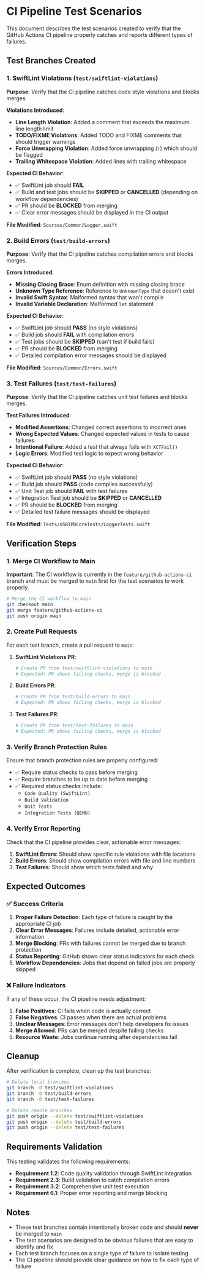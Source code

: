 # CI Pipeline Test Scenarios

This document describes the test scenarios created to verify that the GitHub Actions CI pipeline properly catches and reports different types of failures.

## Test Branches Created

### 1. SwiftLint Violations (`test/swiftlint-violations`)

**Purpose**: Verify that the CI pipeline catches code style violations and blocks merges.

**Violations Introduced**:
- **Line Length Violation**: Added a comment that exceeds the maximum line length limit
- **TODO/FIXME Violations**: Added TODO and FIXME comments that should trigger warnings
- **Force Unwrapping Violation**: Added force unwrapping (`!`) which should be flagged
- **Trailing Whitespace Violation**: Added lines with trailing whitespace

**Expected CI Behavior**:
- ✅ SwiftLint job should **FAIL**
- ✅ Build and test jobs should be **SKIPPED** or **CANCELLED** (depending on workflow dependencies)
- ✅ PR should be **BLOCKED** from merging
- ✅ Clear error messages should be displayed in the CI output

**File Modified**: `Sources/Common/Logger.swift`

### 2. Build Errors (`test/build-errors`)

**Purpose**: Verify that the CI pipeline catches compilation errors and blocks merges.

**Errors Introduced**:
- **Missing Closing Brace**: Enum definition with missing closing brace
- **Unknown Type Reference**: Reference to `UnknownType` that doesn't exist
- **Invalid Swift Syntax**: Malformed syntax that won't compile
- **Invalid Variable Declaration**: Malformed `let` statement

**Expected CI Behavior**:
- ✅ SwiftLint job should **PASS** (no style violations)
- ✅ Build job should **FAIL** with compilation errors
- ✅ Test jobs should be **SKIPPED** (can't test if build fails)
- ✅ PR should be **BLOCKED** from merging
- ✅ Detailed compilation error messages should be displayed

**File Modified**: `Sources/Common/Errors.swift`

### 3. Test Failures (`test/test-failures`)

**Purpose**: Verify that the CI pipeline catches unit test failures and blocks merges.

**Test Failures Introduced**:
- **Modified Assertions**: Changed correct assertions to incorrect ones
- **Wrong Expected Values**: Changed expected values in tests to cause failures
- **Intentional Failure**: Added a test that always fails with `XCTFail()`
- **Logic Errors**: Modified test logic to expect wrong behavior

**Expected CI Behavior**:
- ✅ SwiftLint job should **PASS** (no style violations)
- ✅ Build job should **PASS** (code compiles successfully)
- ✅ Unit Test job should **FAIL** with test failures
- ✅ Integration Test job should be **SKIPPED** or **CANCELLED**
- ✅ PR should be **BLOCKED** from merging
- ✅ Detailed test failure messages should be displayed

**File Modified**: `Tests/USBIPDCoreTests/LoggerTests.swift`

## Verification Steps

### 1. Merge CI Workflow to Main

**Important**: The CI workflow is currently in the `feature/github-actions-ci` branch and must be merged to `main` first for the test scenarios to work properly.

```bash
# Merge the CI workflow to main
git checkout main
git merge feature/github-actions-ci
git push origin main
```

### 2. Create Pull Requests

For each test branch, create a pull request to `main`:

1. **SwiftLint Violations PR**:
   ```bash
   # Create PR from test/swiftlint-violations to main
   # Expected: PR shows failing checks, merge is blocked
   ```

2. **Build Errors PR**:
   ```bash
   # Create PR from test/build-errors to main
   # Expected: PR shows failing checks, merge is blocked
   ```

3. **Test Failures PR**:
   ```bash
   # Create PR from test/test-failures to main
   # Expected: PR shows failing checks, merge is blocked
   ```

### 3. Verify Branch Protection Rules

Ensure that branch protection rules are properly configured:

- ✅ Require status checks to pass before merging
- ✅ Require branches to be up to date before merging
- ✅ Required status checks include:
  - `Code Quality (SwiftLint)`
  - `Build Validation`
  - `Unit Tests`
  - `Integration Tests (QEMU)`

### 4. Verify Error Reporting

Check that the CI pipeline provides clear, actionable error messages:

1. **SwiftLint Errors**: Should show specific rule violations with file locations
2. **Build Errors**: Should show compilation errors with file and line numbers
3. **Test Failures**: Should show which tests failed and why

## Expected Outcomes

### ✅ Success Criteria

1. **Proper Failure Detection**: Each type of failure is caught by the appropriate CI job
2. **Clear Error Messages**: Failures include detailed, actionable error information
3. **Merge Blocking**: PRs with failures cannot be merged due to branch protection
4. **Status Reporting**: GitHub shows clear status indicators for each check
5. **Workflow Dependencies**: Jobs that depend on failed jobs are properly skipped

### ❌ Failure Indicators

If any of these occur, the CI pipeline needs adjustment:

1. **False Positives**: CI fails when code is actually correct
2. **False Negatives**: CI passes when there are actual problems
3. **Unclear Messages**: Error messages don't help developers fix issues
4. **Merge Allowed**: PRs can be merged despite failing checks
5. **Resource Waste**: Jobs continue running after dependencies fail

## Cleanup

After verification is complete, clean up the test branches:

```bash
# Delete local branches
git branch -D test/swiftlint-violations
git branch -D test/build-errors
git branch -D test/test-failures

# Delete remote branches
git push origin --delete test/swiftlint-violations
git push origin --delete test/build-errors
git push origin --delete test/test-failures
```

## Requirements Validation

This testing validates the following requirements:

- **Requirement 1.2**: Code quality validation through SwiftLint integration
- **Requirement 2.3**: Build validation to catch compilation errors
- **Requirement 3.2**: Comprehensive unit test execution
- **Requirement 6.1**: Proper error reporting and merge blocking

## Notes

- These test branches contain intentionally broken code and should **never** be merged to `main`
- The test scenarios are designed to be obvious failures that are easy to identify and fix
- Each test branch focuses on a single type of failure to isolate testing
- The CI pipeline should provide clear guidance on how to fix each type of failure